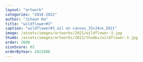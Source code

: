 ```yaml
---
layout: "artwork"
categories: "2018-2022"
author: "Jihoon Ha"
title: "wildflower#3"
caption: "wildflower#3_oil on canvas_33×24㎝_2021"
image: /assets/images/artworks/2021/wildflower-3.jpg
thumb: /assets/images/artworks/2021/thumbs/wildflower-3.jpg
order: 2600
sizeScore: 02
orderByYear: 2021006
---
```

